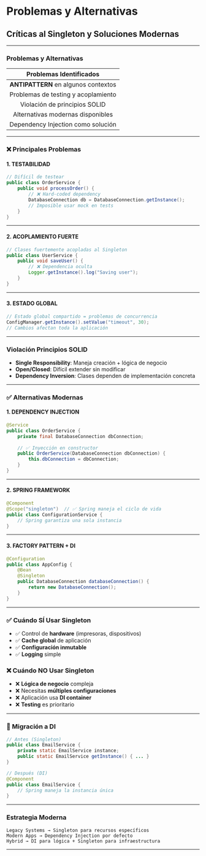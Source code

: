 # Problemas y Alternativas

## Críticas al Singleton y Soluciones Modernas

---

### Problemas y Alternativas

| **Problemas Identificados** |
|:---------------------------:|
| **ANTIPATTERN** en algunos contextos |
| Problemas de testing y acoplamiento |
| Violación de principios SOLID |
| Alternativas modernas disponibles |
| Dependency Injection como solución |

---

### ❌ Principales Problemas

#### **1. TESTABILIDAD**
```java
// Difícil de testear
public class OrderService {
    public void processOrder() {
        // ❌ Hard-coded dependency
        DatabaseConnection db = DatabaseConnection.getInstance(); 
        // Imposible usar mock en tests
    }
}
```

---

#### **2. ACOPLAMIENTO FUERTE**
```java
// Clases fuertemente acopladas al Singleton
public class UserService {
    public void saveUser() {
        // ❌ Dependencia oculta
        Logger.getInstance().log("Saving user"); 
    }
}
```

---

#### **3. ESTADO GLOBAL**
```java
// Estado global compartido = problemas de concurrencia
ConfigManager.getInstance().setValue("timeout", 30);
// Cambios afectan toda la aplicación
```

---

### Violación Principios SOLID

- **Single Responsibility**: Maneja creación + lógica de negocio
- **Open/Closed**: Difícil extender sin modificar
- **Dependency Inversion**: Clases dependen de implementación concreta

---

### ✅ Alternativas Modernas

#### **1. DEPENDENCY INJECTION**
```java
@Service
public class OrderService {
    private final DatabaseConnection dbConnection;
    
    // ✅ Inyección en constructor
    public OrderService(DatabaseConnection dbConnection) { 
        this.dbConnection = dbConnection;
    }
}
```

---

#### **2. SPRING FRAMEWORK**
```java
@Component
@Scope("singleton")  // ✅ Spring maneja el ciclo de vida
public class ConfigurationService {
    // Spring garantiza una sola instancia
}
```

---

#### **3. FACTORY PATTERN + DI**
```java
@Configuration
public class AppConfig {
    @Bean
    @Singleton
    public DatabaseConnection databaseConnection() {
        return new DatabaseConnection();
    }
}
```

---

### ✅ Cuándo SÍ Usar Singleton

- ✅ Control de **hardware** (impresoras, dispositivos)
- ✅ **Cache global** de aplicación  
- ✅ **Configuración inmutable**
- ✅ **Logging** simple

### ❌ Cuándo NO Usar Singleton

- ❌ **Lógica de negocio** compleja
- ❌ Necesitas **múltiples configuraciones**
- ❌ Aplicación usa **DI container**
- ❌ **Testing** es prioritario

---

### 🔄 Migración a DI

```java
// Antes (Singleton)
public class EmailService {
    private static EmailService instance;
    public static EmailService getInstance() { ... }
}

// Después (DI)
@Component
public class EmailService {
    // Spring maneja la instancia única
}
```

---

### Estrategia Moderna

```
Legacy Systems → Singleton para recursos específicos
Modern Apps → Dependency Injection por defecto
Hybrid → DI para lógica + Singleton para infraestructura
```

---
